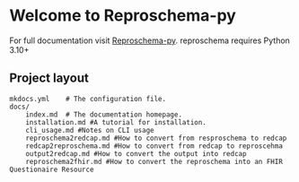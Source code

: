 # Welcome to Reproschema-py

For full documentation visit [Reproschema-py](https://github.com/ReproNim/reproschema-py).
reproschema requires Python 3.10+

## Project layout
    mkdocs.yml    # The configuration file.
    docs/
        index.md  # The documentation homepage.
        installation.md #A tutorial for installation.
        cli_usage.md #Notes on CLI usage
        reproschema2redcap.md #How to convert from resproschema to redcap
        redcap2reproschema.md #How to convert from redcap to reproscehma
        output2redcap.md #How to convert the output into redcap
        reproschema2fhir.md #How to convert the reproschema into an FHIR Questionaire Resource
